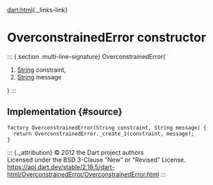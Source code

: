 [dart:html](../../dart-html/dart-html-library){._links-link}

OverconstrainedError constructor
================================

::: {.section .multi-line-signature}
OverconstrainedError(

1.  [String](../../dart-core/string-class) constraint,
2.  [String](../../dart-core/string-class) message

)
:::

Implementation {#source}
--------------

``` {.language-dart data-language="dart"}
factory OverconstrainedError(String constraint, String message) {
  return OverconstrainedError._create_1(constraint, message);
}
```

::: {._attribution}
© 2012 the Dart project authors\
Licensed under the BSD 3-Clause \"New\" or \"Revised\" License.\
<https://api.dart.dev/stable/2.18.5/dart-html/OverconstrainedError/OverconstrainedError.html>
:::
